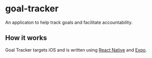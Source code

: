 # goal-tracker
An applicaton to help track goals and facilitate accountability.

## How it works
Goal Tracker targets iOS and is written using [React Native](https://facebook.github.io/react-native/) and [Expo](https://expo.io/).
